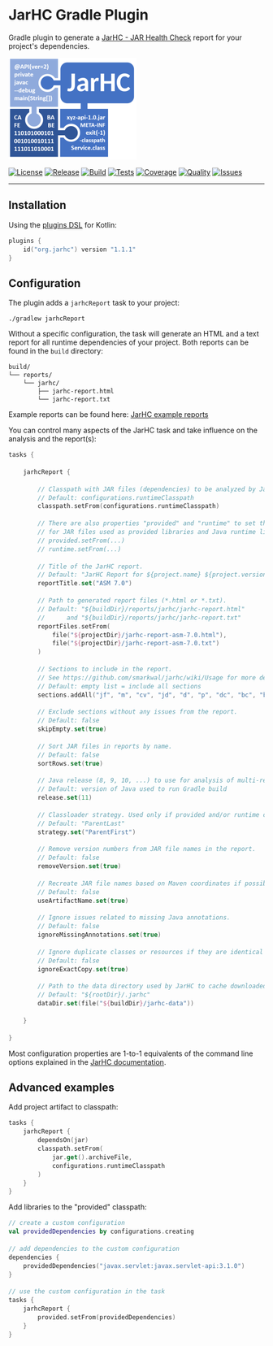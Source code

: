 # JarHC Gradle Plugin

Gradle plugin to generate a [JarHC - JAR Health Check](https://github.com/smarkwal/jarhc) report for your project's dependencies.

![JarHC Logo](https://github.com/smarkwal/jarhc/blob/master/docs/jarhc-logo.png?raw=true)

[![License](https://img.shields.io/github/license/smarkwal/jarhc-gradle-plugin?label=License)](https://www.apache.org/licenses/LICENSE-2.0)
[![Release](https://img.shields.io/github/v/release/smarkwal/jarhc-gradle-plugin?label=Latest)](https://github.com/smarkwal/jarhc-gradle-plugin/releases/latest)
[![Build](https://github.com/smarkwal/jarhc-gradle-plugin/actions/workflows/build.yml/badge.svg)](https://github.com/smarkwal/jarhc-gradle-plugin/actions/workflows/build.yml)
[![Tests](https://img.shields.io/sonar/tests/smarkwal_jarhc-gradle-plugin/main?label=Tests&server=https%3A%2F%2Fsonarcloud.io)](https://sonarcloud.io/component_measures?metric=test_success_density&view=list&id=smarkwal_jarhc-gradle-plugin)
[![Coverage](https://img.shields.io/sonar/coverage/smarkwal_jarhc-gradle-plugin/main?label=Coverage&server=https%3A%2F%2Fsonarcloud.io)](https://sonarcloud.io/component_measures?id=smarkwal_jarhc-gradle-plugin&metric=coverage&view=list)
[![Quality](https://img.shields.io/sonar/quality_gate/smarkwal_jarhc-gradle-plugin/main?label=Quality&server=https%3A%2F%2Fsonarcloud.io)](https://sonarcloud.io/dashboard?id=smarkwal_jarhc-gradle-plugin)
[![Issues](https://img.shields.io/github/issues/smarkwal/jarhc-gradle-plugin?label=Issues)](https://github.com/smarkwal/jarhc-gradle-plugin/issues)

---

## Installation

Using the [plugins DSL](https://docs.gradle.org/current/userguide/plugins.html#sec:plugins_block) for Kotlin:

```kotlin
plugins {
    id("org.jarhc") version "1.1.1"
}
```

## Configuration

The plugin adds a `jarhcReport` task to your project:

```shell
./gradlew jarhcReport
```

Without a specific configuration, the task will generate an HTML and a text report for all runtime dependencies of your project. 
Both reports can be found in the `build` directory:

```
build/
└── reports/
    └── jarhc/
        ├── jarhc-report.html
        └── jarhc-report.txt
```

Example reports can be found here: [JarHC example reports](https://github.com/smarkwal/jarhc/wiki/Reports)

You can control many aspects of the JarHC task and take influence on the analysis and the report(s):

```kotlin
tasks {

    jarhcReport {

        // Classpath with JAR files (dependencies) to be analyzed by JarHC.
        // Default: configurations.runtimeClasspath
        classpath.setFrom(configurations.runtimeClasspath)

        // There are also properties "provided" and "runtime" to set the classpath
        // for JAR files used as provided libraries and Java runtime libraries.
        // provided.setFrom(...)
        // runtime.setFrom(...)

        // Title of the JarHC report.
        // Default: "JarHC Report for ${project.name} ${project.version}"
        reportTitle.set("ASM 7.0")

        // Path to generated report files (*.html or *.txt).
        // Default: "${buildDir}/reports/jarhc/jarhc-report.html"
        //      and "${buildDir}/reports/jarhc/jarhc-report.txt"
        reportFiles.setFrom(
            file("${projectDir}/jarhc-report-asm-7.0.html"),
            file("${projectDir}/jarhc-report-asm-7.0.txt")
        )

        // Sections to include in the report.
        // See https://github.com/smarkwal/jarhc/wiki/Usage for more details.
        // Default: empty list = include all sections
        sections.addAll("jf", "m", "cv", "jd", "d", "p", "dc", "bc", "bl")

        // Exclude sections without any issues from the report.
        // Default: false
        skipEmpty.set(true)

        // Sort JAR files in reports by name.
        // Default: false
        sortRows.set(true)

        // Java release (8, 9, 10, ...) to use for analysis of multi-release JAR files.
        // Default: version of Java used to run Gradle build
        release.set(11)

        // Classloader strategy. Used only if provided and/or runtime classpath is set.
        // Default: "ParentLast"
        strategy.set("ParentFirst")

        // Remove version numbers from JAR file names in the report.
        // Default: false
        removeVersion.set(true)

        // Recreate JAR file names based on Maven coordinates if possible.
        // Default: false
        useArtifactName.set(true)

        // Ignore issues related to missing Java annotations.
        // Default: false
        ignoreMissingAnnotations.set(true)

        // Ignore duplicate classes or resources if they are identical copies.
        // Default: false
        ignoreExactCopy.set(true)

        // Path to the data directory used by JarHC to cache downloaded JAR and POM files.
        // Default: "${rootDir}/.jarhc"
        dataDir.set(file("${buildDir}/jarhc-data"))

    }

}
```

Most configuration properties are 1-to-1 equivalents of the command line options explained in the [JarHC documentation](https://github.com/smarkwal/jarhc/wiki/Usage).

## Advanced examples

Add project artifact to classpath:

```kotlin
tasks {
    jarhcReport {
        dependsOn(jar)
        classpath.setFrom(
            jar.get().archiveFile,
            configurations.runtimeClasspath
        )
    }    
}
```

Add libraries to the "provided" classpath:

```kotlin
// create a custom configuration
val providedDependencies by configurations.creating

// add dependencies to the custom configuration
dependencies {
    providedDependencies("javax.servlet:javax.servlet-api:3.1.0")
}

// use the custom configuration in the task
tasks {
    jarhcReport {
        provided.setFrom(providedDependencies)
    }
}
```
